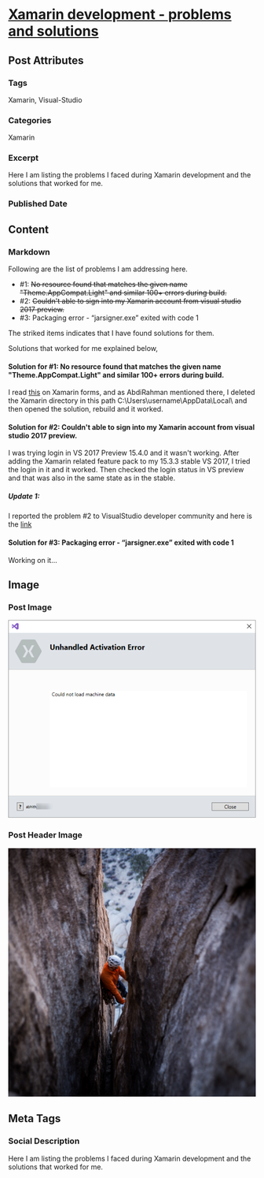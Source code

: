 # [Xamarin development - problems and solutions](https://www.abhith.net/post/xamarin-development-problems-and-solutions/)
## Post Attributes
### Tags
Xamarin, Visual-Studio
### Categories
Xamarin
### Excerpt
Here I am listing the problems I faced during Xamarin development and the solutions that worked for me.
### Published Date

## Content
### Markdown
Following are the list of problems I am addressing here.

- #1: <strike>No resource found that matches the given name "Theme.AppCompat.Light" and similar 100+ errors during build.</strike>
- #2: <strike>Couldn't able to sign into my Xamarin account from visual studio 2017 preview.</strike>
- #3: Packaging error - “jarsigner.exe” exited with code 1

The striked items indicates that I have found solutions for them.

Solutions that worked for me explained below,

#### Solution for #1: No resource found that matches the given name "Theme.AppCompat.Light" and similar 100+ errors during build.
I read [this](https://forums.xamarin.com/discussion/59017/no-resource-found-that-matches-the-given-name-theme-appcompat-light) on Xamarin forms, and as AbdiRahman mentioned there, I deleted the Xamarin directory in this path C:\Users\username\AppData\Local\  and then opened the solution, rebuild and it worked.

#### Solution for #2: Couldn't able to sign into my Xamarin account from visual studio 2017 preview. 
I was trying login in VS 2017 Preview 15.4.0 and it wasn't working. After adding the Xamarin related feature pack to my 15.3.3 stable VS 2017, I tried the login in it and it worked. Then checked the login status in VS preview and that was also in the same state as in the stable.

##### Update 1:
I reported the problem #2 to VisualStudio developer community and here is the [link](https://developercommunity.visualstudio.com/content/problem/106582/unable-to-sign-in-to-xamarin-account-unhandled-act.html)

#### Solution for #3: Packaging error - “jarsigner.exe” exited with code 1
Working on it...

## Image
### Post Image
![Post Image](account-login-error.png) 
### Post Header Image
![Post Header Image](tommy-lisbin-316755.jpg)

## Meta Tags
### Social Description
Here I am listing the problems I faced during Xamarin development and the solutions that worked for me.

